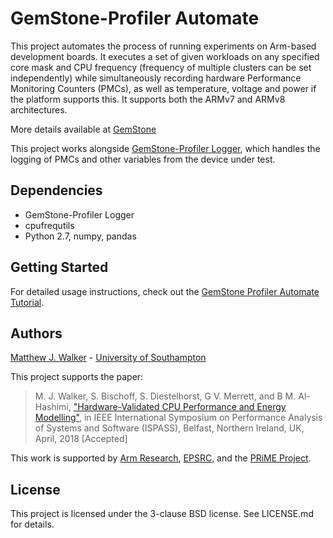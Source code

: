 # GemStone-Profiler Automate

This project automates the process of running experiments on Arm-based development boards. 
It executes a set of given workloads on any specified core mask and CPU frequency 
 (frequency of multiple clusters can be set independently) while simultaneously 
 recording hardware Performance Monitoring Counters (PMCs), as well as temperature, 
 voltage and power if the platform supports this. 
 It supports both the ARMv7 and ARMv8 architectures. 

More details available at [GemStone](http://gemstone.ecs.soton.ac.uk)

This project works alongside [GemStone-Profiler Logger](https://github.com/mattw200/gemstone-profiler-logger), 
which handles the logging of PMCs and other variables 
from the device under test. 

## Dependencies

+ GemStone-Profiler Logger
+ cpufrequtils
+ Python 2.7, numpy, pandas

## Getting Started

For detailed usage instructions, check out the [GemStone Profiler Automate Tutorial](http://gemstone.ecs.soton.ac.uk/gemstone-website/gemstone/tutorial-gemstone-profiler-automate.html).

## Authors

[Matthew J. Walker](mailto:mw9g09@ecs.soton.ac.uk) - [University of Southampton](https://www.southampton.ac.uk)

This project supports the paper:
>M. J. Walker, S. Bischoff, S. Diestelhorst, G V. Merrett, and B M. Al-Hashimi,
>["Hardware-Validated CPU Performance and Energy Modelling"](http://www.ispass.org/ispass2018/),
>in IEEE International Symposium on Performance Analysis of Systems and Software (ISPASS), 
> Belfast, Northern Ireland, UK, April, 2018 [Accepted]

This work is supported by [Arm Research](https://developer.arm.com/research), 
[EPSRC](https://www.epsrc.ac.uk), and the [PRiME Project](http://www.prime-project.org).


## License

This project is licensed under the 3-clause BSD license. See LICENSE.md for details.
